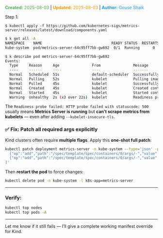 <span style="color:#4caf50;"><b>Created:</b> 2025-08-03</span> | <span style="color:#ff9800;"><b>Updated:</b> 2025-08-03</span> | <span style="color:#2196f3;"><b>Author:</b> Gouse Shaik</span>

Step 1:
```
$ kubectl apply -f https://github.com/kubernetes-sigs/metrics-server/releases/latest/download/components.yaml
```

```bash
$ k get all -A
NAMESPACE    NAME                                READY STATUS  RESTARTS  AGE
kube-system  pod/metrics-server-64c95ff7bb-gw692  0/1  Running      0     32s

$ k describe pod metrics-server-64c95ff7bb-gw692
Events:
  Type     Reason     Age               From               Message
  ----     ------     ----              ----               -------
  Normal   Scheduled  51s               default-scheduler  Successfully assigned kube-system/metrics-server-64c95ff7bb-gw692 to int-cluster-control-plane
  Normal   Pulling    52s               kubelet            Pulling image "registry.k8s.io/metrics-server/metrics-server:v0.8.0"
  Normal   Pulled     45s               kubelet            Successfully pulled image "registry.k8s.io/metrics-server/metrics-server:v0.8.0" in 6.406172997s (6.406182876s including waiting)
  Normal   Created    45s               kubelet            Created container metrics-server
  Normal   Started    45s               kubelet            Started container metrics-server
  Warning  Unhealthy  2s (x3 over 22s)  kubelet            Readiness probe failed: HTTP probe failed with statuscode: 500
```

The `Readiness probe failed: HTTP probe failed with statuscode: 500` usually means **Metrics Server is running** but **can't scrape metrics from kubelets** — even after adding `--kubelet-insecure-tls`.

### ✅ Fix: Patch all required args explicitly

Kind clusters often require **multiple flags**. Apply this **one-shot full patch**:

```bash
kubectl patch deployment metrics-server -n kube-system --type='json' -p='[
  {"op":"add","path":"/spec/template/spec/containers/0/args/-","value":"--kubelet-preferred-address-types=InternalIP"},
  {"op":"add","path":"/spec/template/spec/containers/0/args/-","value":"--kubelet-insecure-tls"}
]'
```

Then **restart the pod** to force changes:

```bash
kubectl delete pod -n kube-system -l k8s-app=metrics-server
```

---

### Verify:

```bash
kubectl top nodes
kubectl top pods -A
```

---

Let me know if it still fails — I’ll give a complete working manifest override for Kind.